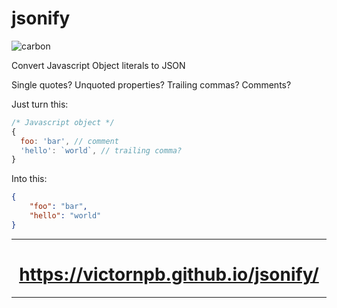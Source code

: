 # jsonify

![carbon](https://user-images.githubusercontent.com/3372598/175796597-c4baa723-3af7-446a-823c-58ec9dfea468.png)

Convert Javascript Object literals to JSON

Single quotes?
Unquoted properties?
Trailing commas?
Comments?

Just turn this:
```js
/* Javascript object */
{
  foo: 'bar', // comment
  'hello': `world`, // trailing comma?
}
```

Into this:
```json
{
    "foo": "bar",
    "hello": "world"
}
```

-----------

<h1 style="text-align:center;"><a href="https://victornpb.github.io/jsonify/">https://victornpb.github.io/jsonify/</a></h1>

-----------
